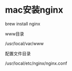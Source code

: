 # mac安装nginx

brew install nginx

www目录

/usr/local/var/www 

配置文件目录

/usr/local/etc/nginx/nginx.conf